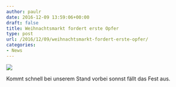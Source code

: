 ```yaml
---
author: paulr
date: 2016-12-09 13:59:06+00:00
draft: false
title: Weihnachtsmarkt fordert erste Opfer 
type: post
url: /2016/12/09/weihnachtsmarkt-fordert-erste-opfer/
categories:
- News
---
```


[![](https://www.fablab-neckar-alb.org/wp-content/uploads/2016/12/wp-image-1021315018jpg.jpg)
](https://www.fablab-neckar-alb.org/wp-content/uploads/2016/12/wp-image-1021315018jpg.jpg)

Kommt schnell bei unserem Stand vorbei sonnst fällt das Fest aus.
